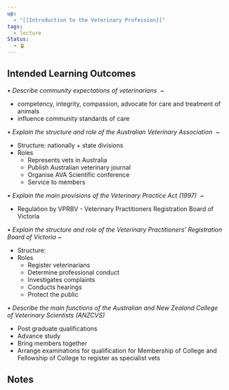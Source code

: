 ```yaml
---
up:
  - "[[Introduction to the Veterinary Profession]]"
tags:
  - lecture
Status:
  - 🪴
---
```

## Intended Learning Outcomes

*• Describe community expectations of veterinarians* 
~
- competency, integrity, compassion, advocate for care and treatment of animals
- influence community standards of care

• *Explain the structure and role of the Australian Veterinary Association* 
~
- Structure: nationally + state divisions 
- Roles
	- Represents vets in Australia
	- Publish Australian veterinary journal
	- Organise AVA Scientific conference
	- Service to members


• *Explain the main provisions of the Veterinary Practice Act (1997)* 
~
- Regulation by VPRBV - Veterinary Practitioners Registration Board of Victoria

• *Explain the structure and role of the Veterinary Practitioners’ Registration Board of Victoria*
~
- Structure:
- Roles
	- Register veterinarians
	- Determine professional conduct
	- Investigates complaints
	- Conducts hearings
	- Protect the public

• *Describe the main functions of the Australian and New Zealand College of Veterinary Scientists (ANZCVS)*
- Post graduate qualifications
- Advance study
- Bring members together
- Arrange examinations for qualification for Membership of College and Fellowship of College to register as specialist vets
## Notes